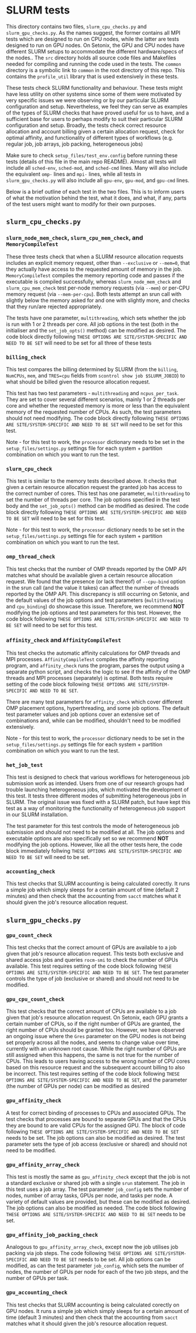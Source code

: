 # SLURM tests

This directory contains two files, `slurm_cpu_checks.py` and `slurm_gpu_checks.py`. As the names suggest, the former contains all MPI tests which are designed to run on CPU nodes, while the latter are tests designed to run on GPU nodes. On Setonix, the GPU and CPU nodes have different SLURM setups to accommodate the different hardware/specs of the nodes.. The `src` directory holds all source code files and Makefiles needed for compiling and running the code used in the tests. The `common` directory is a symbolic link to `common` in the root directory of this repo. This contains the `profile_util` library that is used extensively in these tests.

These tests check SLURM functionality and behaviour. These tests might have less utility on other systems since some of them were motivated by very specific issues we were observing or by our particular SLURM configuration and setup. Nevertheless, we feel they can serve as examples of the types of SLURM checks that have proved useful for us to have, and a sufficient base for users to perhaps modify to suit their particular SLURM configuration and setup. Broadly, the tests check correct resource allocation and account billing given a certain allocation request, check for optimal affinity, and functionality of different types of workflows (e.g. regular job, job arrays, job packing, heterogeneous jobs)

Make sure to check `setup_files/test_env.config` before running these tests (details of this file in the main repo README). Almost all tests will include all `sched-env`, `sched-mod`, and `sched-cmd` lines. Many will also include the equivalent `omp-` lines and `mpi-` lines, while all tests in `slurm_gpu_checks.py` will also include all `gpu-env`, `gpu-mod`, and `gpu-cmd` lines.

Below is a brief outline of each test in the two files. This is to inform users of what the motivation behind the test, what it does, and what, if any, parts of the test users might want to modify for their own purposes.

## `slurm_cpu_checks.py`

### `slurm_node_mem_check`, `slurm_cpu_mem_check`, and `MemoryCompileTest`

These three tests check that when a SLURM resource allocation requests includes an explicit memory request, other than `--exclusive` or `--mem=0`, that they actually have access to the requested amount of memory in the job. `MemoryCompileTest` compiles the memory reporting code and passes if the executable is compiled successfully, whereas `slurm_node_mem_check` and `slurm_cpu_mem_check` test per-node memory requests (via `--mem`) or per-CPU memory request (via `--mem-per-cpu`). Both tests attempt an srun call with slightly below the memory asked for and one with slightly more, and checks that they run/are rejected appropriately.

The tests have one parameter, `multithreading`, which sets whether the job is run with 1 or 2 threads per core. All job options in the test (both in the initialiser and the `set_job_opts()` method) can be modified as desired. The code block directly following `THESE OPTIONS ARE SITE/SYSTEM-SPECIFIC AND NEED TO BE SET` will need to be set for all three of these tests

### `billing_check`

This test compares the billing determined by SLURM (from the `billing`, `NumCPUs`, `mem`, and `TRES=cpu` fields from `scontrol show job $SLURM_JOBID`) to what should be billed given the resource allocation request. 

This test has two test parameters - `multithreading` and  `ncpus_per_task`. They are set to cover several different scenarios, mainly 1 or 2 threads per core and whether the requested memory is more or less than the equivalent memory of the requested number of CPUs. As such, the test parameters should not need modifying. The code block directly following `THESE OPTIONS ARE SITE/SYSTEM-SPECIFIC AND NEED TO BE SET` will need to be set for this test.

Note - for this test to work, the `processor` dictionary needs to be set in the `setup_files/settings.py` settings file for each system + partition combination on which you want to run the test.

### `slurm_cpu_check`

This test is similar to the memory tests described above. It checks that given a certain resource allocation request the granted job has access to the correct number of cores. This test has one parameter, `multithreading` to set the number of threads per core. The job options specified in the test body and the `set_job_opts()` method can be modified as desired. The code block directly following `THESE OPTIONS ARE SITE/SYSTEM-SPECIFIC AND NEED TO BE SET` will need to be set for this test.

Note - for this test to work, the `processor` dictionary needs to be set in the `setup_files/settings.py` settings file for each system + partition combination on which you want to run the test.

### `omp_thread_check`

This test checks that the number of OMP threads reported by the OMP API matches what should be available given a certain resource allocation request. We found that the presence (or lack thereof) of `--cpu-bind` option in the srun call (and the value it takes) can affect the number of threads reported by the OMP API. This discrepancy is still occurring on Setonix, and the default values of the job options and test parameters (`multithreading` and `cpu_binding`) do showcase this issue. Therefore, we recommend **NOT** modifying the job options and test parameters for this test. However, the code block following `THESE OPTIONS ARE SITE/SYSTEM-SPECIFIC AND NEED TO BE SET` will need to be set for this test.

### `affinity_check` and `AffinityCompileTest`

This test checks the automatic affinity calculations for OMP threads and MPI processes. `AffinityCompileTest` compiles the affinity reporting program, and `affinity_check` runs the program, parses the output using a separate python script, and checks the logic to see if the affinity of the OMP threads and MPI processes (separately) is optimal. Both tests require setting of the code block following `THESE OPTIONS ARE SITE/SYSTEM-SPECIFIC AND NEED TO BE SET`.

There are many test parameters for `affinity_check` which cover different OMP placement options, hyperthreading, and some job options. The default test parameter values and job options cover an extensive set of combinations and, while can be modified, shouldn't need to be modified extensively.

Note - for this test to work, the `processor` dictionary needs to be set in the `setup_files/settings.py` settings file for each system + partition combination on which you want to run the test.

### `het_job_test`

This test is designed to check that various workflows for heterogeneous job submission work as intended. Users from one of our research groups had trouble launching heterogeneous jobs, which motivated the development of this test. It tests three different modes of submitting heterogeneous jobs in SLURM. The original issue was fixed with a SLURM patch, but have kept this test as a way of monitoring the functionality of heterogeneous job support in our SLURM installation.

The test parameter for this test controls the mode of heterogeneous job submission and should not need to be modified at all. The job options and executable options are also specifically set so we recommend **NOT** modifying the job options. However, like all the other tests here, the code block immediately follwing `THESE OPTIONS ARE SITE/SYSTEM-SPECIFIC AND NEED TO BE SET` will need to be set.

### `accounting_check`

This test checks that SLURM accounting is being calculated corectly. It runs a simple job which simply sleeps for a certain amount of time (default 2 minutes) and then check that the accounting from `sacct` matches what it should given the job's resource allocation request.

## `slurm_gpu_checks.py`

### `gpu_count_check`

This test checks that the correct amount of GPUs are available to a job given that job's resource allocation request. This tests both exclusive and shared access jobs and queries `rocm-smi` to check the number of GPUs available. This test requires setting of the code block following `THESE OPTIONS ARE SITE/SYSTEM-SPECIFIC AND NEED TO BE SET`. The test parameter controls the type of job (exclusive or shared) and should not need to be modified.

### `gpu_cpu_count_check`

This test checks that the correct amount of CPUs are available to a job given that job's resource allocation request. On Setonix, each GPU grants a certain number of CPUs, so if the right number of GPUs are granted, the right number of CPUs should be granted too. However, we have observed an ongoing issue where the `Gres` parameter on the GPU nodes is not being set properly across all the nodes, and seems to change value over time, currently with an unknown root cause. While the right number of GPUs are still assigned when this happens, the same is not true for the number of CPUs. This leads to users having access to the wrong number of CPU cores based on this resource request and the subsequent account billing to also be incorrect. This test requires setting of the code block following `THESE OPTIONS ARE SITE/SYSTEM-SPECIFIC AND NEED TO BE SET`, and the parameter (the number of GPUs per node) can be modified as desired

### `gpu_affinity_check`

A test for correct binding of processes to CPUs and associated GPUs. The test checks that processes are bound to separate GPUs and that the CPUs they are bound to are valid CPUs for the assigned GPU. The block of code following `THESE OPTIONS ARE SITE/SYSTEM-SPECIFIC AND NEED TO BE SET` needs to be set. The job options can also be modified as desired. The test parameter sets the type of job access (exclusive or shared) and should not need to be modified.

### `gpu_affinity_array_check`

This test is mostly the same as `gpu_affinity_check` except that the job is not a standard exclusive or shared job with a single `srun` statement. The job in this test uses a job array. The test parameter `job_config` sets the number of nodes, number of array tasks, GPUs per node, and tasks per node. A variety of default values are provided, but these can be modified as desired. The job options can also be modified as needed. The code block following `THESE OPTIONS ARE SITE/SYSTEM-SPECIFIC AND NEED TO BE SET` needs to be set.

### `gpu_affinity_job_packing_check`

Analogous to `gpu_affinity_array_check`, except now the job utilises job packing via job steps. The code following `THESE OPTIONS ARE SITE/SYSTEM-SPECIFIC AND NEED TO BE SET` needs to be set. All job options can be modified, as can the test parameter `job_config`, which sets the number of nodes, the number of GPUs per node for each of the two job steps, and the number of GPUs per task.

### `gpu_accounting_check`

This test checks that SLURM accounting is being calculated corectly on GPU nodes. It runs a simple job which simply sleeps for a certain amount of time (default 3 minutes) and then check that the accounting from `sacct` matches what it should given the job's resource allocation request.